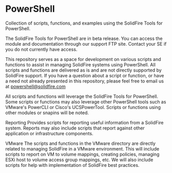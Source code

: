# PowerShell
Collection of scripts, functions, and examples using the SolidFire Tools for PowerShell.

The SolidFire Tools for PowerShell are in beta release.  You can access the module and documentation through our support FTP site.  Contact your SE if you do not currently have access.

This repository serves as a space for development on various scripts and functions to assist in managing SolidFire systems using PowerShell.  All scripts and functions are delivered as is and are not directly supported by SolidFire support.  If you have a question about a script or function, or have a need not already presented in this repository, please feel free to email us at powershell@solidfire.com

All scripts and functions will leverage the SolidFire Tools for PowerShell.  Some scripts or functions may also leverage other PowerShell tools such as VMware's PowerCLI or Cisco's UCSPowerTool.  Scripts or functions using other modules or snapins will be noted.

Reporting
Provides scripts for reporting useful information from a SolidFire system.  Reports may also include scripts that report against other application or infrastructure components.

VMware
The scripts and functions in the VMware directory are directly related to managing SolidFire in a VMware environment.  This will include scripts to report on VM to volume mappings, creating policies, managing ESXi host to volume access group mappings, etc.  We will also include scripts for help with implementation of SolidFire best practices.
